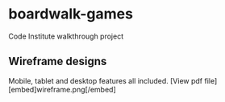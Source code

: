 # boardwalk-games
Code Institute walkthrough project

## Wireframe designs
Mobile, tablet and desktop features all included.
[View pdf file] [embed]wireframe.png[/embed]
